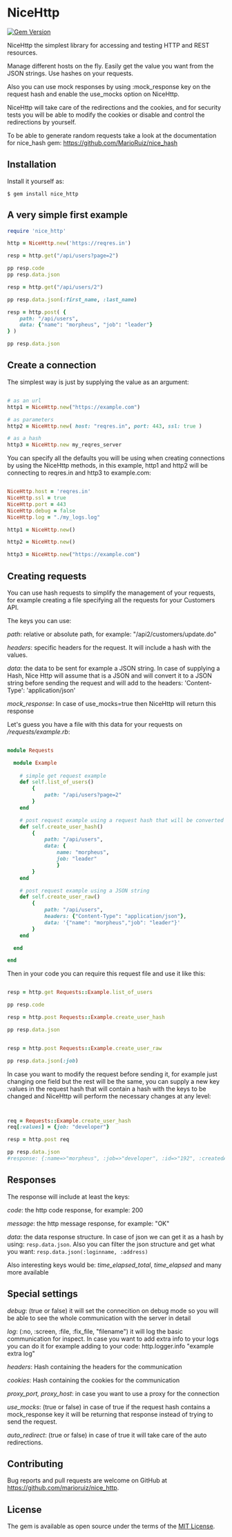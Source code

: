 # NiceHttp

[![Gem Version](https://badge.fury.io/rb/nice_http.svg)](https://rubygems.org/gems/nice_http)

NiceHttp the simplest library for accessing and testing HTTP and REST resources.

Manage different hosts on the fly. Easily get the value you want from the JSON strings. Use hashes on your requests.

Also you can use mock responses by using :mock_response key on the request hash and enable the use_mocks option on NiceHttp.

NiceHttp will take care of the redirections and the cookies, and for security tests you will be able to modify the cookies or disable and control the redirections by yourself.

To be able to generate random requests take a look at the documentation for nice_hash gem: https://github.com/MarioRuiz/nice_hash

## Installation

Install it yourself as:

    $ gem install nice_http


## A very simple first example

```ruby
require 'nice_http'

http = NiceHttp.new('https://reqres.in')

resp = http.get("/api/users?page=2")

pp resp.code
pp resp.data.json

resp = http.get("/api/users/2")

pp resp.data.json(:first_name, :last_name)

resp = http.post( {
    path: "/api/users",
    data: {"name": "morpheus", "job": "leader"} 
} )

pp resp.data.json
```

## Create a connection

The simplest way is just by supplying the value as an argument:

```ruby

# as an url
http1 = NiceHttp.new("https://example.com")

# as parameters
http2 = NiceHttp.new( host: "reqres.in", port: 443, ssl: true )

# as a hash
http3 = NiceHttp.new my_reqres_server


```


You can specify all the defaults you will be using when creating connections by using the NiceHttp methods, in this example, http1 and http2 will be connecting to reqres.in and http3 to example.com:

```ruby

NiceHttp.host = 'reqres.in'
NiceHttp.ssl = true
NiceHttp.port = 443
NiceHttp.debug = false
NiceHttp.log = "./my_logs.log"

http1 = NiceHttp.new()

http2 = NiceHttp.new()

http3 = NiceHttp.new("https://example.com")

```

## Creating requests

You can use hash requests to simplify the management of your requests, for example creating a file specifying all the requests for your Customers API.

The keys you can use:

*path*: relative or absolute path, for example: "/api2/customers/update.do"

*headers*: specific headers for the request. It will include a hash with the values.

*data*: the data to be sent for example a JSON string. In case of supplying a Hash, Nice Http will assume that is a JSON and will convert it to a JSON string before sending the request and will add to the headers: 'Content-Type': 'application/json'

*mock_response*: In case of use_mocks=true then NiceHttp will return this response


Let's guess you have a file with this data for your requests on */requests/example.rb*:

```ruby

module Requests

  module Example
    
    # simple get request example
    def self.list_of_users()
        {
            path: "/api/users?page=2"
        }
    end

    # post request example using a request hash that will be converted automatically to a json string
    def self.create_user_hash()
        {
            path: "/api/users",
            data: { 
                name: "morpheus",
                job: "leader"
                }
        }
    end

    # post request example using a JSON string
    def self.create_user_raw()
        {
            path: "/api/users",
            headers: {"Content-Type": "application/json"},
            data: '{"name": "morpheus","job": "leader"}'
        }
    end

  end

end

```


Then in your code you can require this request file and use it like this:

```ruby

resp = http.get Requests::Example.list_of_users 

pp resp.code

resp = http.post Requests::Example.create_user_hash

pp resp.data.json


resp = http.post Requests::Example.create_user_raw

pp resp.data.json(:job)


```


In case you want to modify the request before sending it, for example just changing one field but the rest will be the same, you can supply a new key :values in the request hash that will contain a hash with the keys to be changed and NiceHttp will perform the necessary changes at any level:

```ruby


req = Requests::Example.create_user_hash
req[:values] = {job: "developer"}

resp = http.post req

pp resp.data.json
#response: {:name=>"morpheus", :job=>"developer", :id=>"192", :createdAt=>"2018-12-14T14:41:54.371Z"}


```

## Responses

The response will include at least the keys:

*code*: the http code response, for example: 200

*message*: the http message response, for example: "OK"

*data*: the data response structure. In case of json we can get it as a hash by using: `resp.data.json`. Also you can filter the json structure and get what you want: `resp.data.json(:loginname, :address)`

Also interesting keys would be: *time_elapsed_total*, *time_elapsed* and many more available


## Special settings

*debug*: (true or false) it will set the connecition on debug mode so you will be able to see the whole communication with the server in detail

*log*: (:no, :screen, :file, :fix_file, "filename") it will log the basic communication for inspect. In case you want to add extra info to your logs you can do it for example adding to your code: http.logger.info "example extra log"

*headers*: Hash containing the headers for the communication

*cookies*: Hash containing the cookies for the communication

*proxy_port, proxy_host*: in case you want to use a proxy for the connection

*use_mocks*: (true or false) in case of true if the request hash contains a mock_response key it will be returning that response instead of trying to send the request.

*auto_redirect*: (true or false) in case of true it will take care of the auto redirections.



## Contributing

Bug reports and pull requests are welcome on GitHub at https://github.com/marioruiz/nice_http.


## License

The gem is available as open source under the terms of the [MIT License](http://opensource.org/licenses/MIT).


